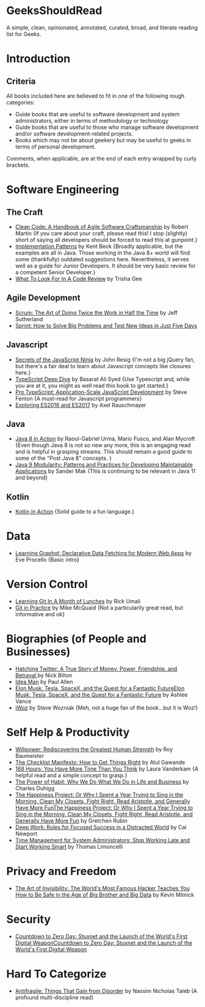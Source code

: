 # GeeksShouldRead
A simple, clean, opinionated, annotated, curated, broad, and literate reading list for Geeks. 

Introduction
============

Criteria
--------

All books included here are believed to fit in one of the following rough categories:

* Guide books that are useful to software development and system administrators, either in terms of methodology or technology
* Guide books that are useful to those who manage software development and/or software development-related projects.
* Books which may not be about geekery but may be useful to geeks in terms of personal development.


Comments, when applicable, are at the end of each entry wrapped by curly brackets.

Software Engineering
====================

The Craft
---------

* [Clean Code: A Handbook of Agile Software Craftsmanship](https://www.goodreads.com/book/show/3735293-clean-code) by Robert Martin {If you care about your craft, please read this! I stop (slightly) short of saying all developers should be forced to read this at gunpoint.}
* [Implementation Patterns](https://www.goodreads.com/book/show/781559.Implementation_Patterns) by Kent Beck {Broadly applicable, but the examples are all in Java. Those working in the Java 8+ world will find some (thankfully) outdated suggestions here.  Nevertheless, it serves well as a guide for Junior Developers. It should be very basic review for a competent Senior Developer.}
* [What To Look For In A Code Review](https://www.goodreads.com/book/show/28942299-what-to-look-for-in-a-code-review) by Trisha Gee

Agile Development
-----------------

* [Scrum: The Art of Doing Twice the Work in Half the Time](https://www.goodreads.com/book/show/19288230-scrum) by Jeff Sutherland
* [Sprint: How to Solve Big Problems and Test New Ideas in Just Five Days](https://www.goodreads.com/book/show/25814544-sprint)

Javascript
----------

* [Secrets of the JavaScript Ninja](https://www.goodreads.com/book/show/4373732-secrets-of-the-javascript-ninja) by John Resig {I'm not a big jQuery fan, but there's a fair deal to learn about Javascript concepts like closures here.}
* [TypeScript Deep Dive](https://www.goodreads.com/book/show/29634529-typescript-deep-dive?from_search=true) by Basarat Ali Syed {Use Typescript and, while you are at it, you might as well read this book to get started.}
* [Pro TypeScript: Application-Scale JavaScript Development](https://www.goodreads.com/book/show/36808711-pro-typescript) by Steve Fenton {A must-read for Javascript programmers}
* [Exploring ES2016 and ES2017](https://www.goodreads.com/book/show/32727150-exploring-es2016-and-es2017) by Axel Rauschmayer

Java
----
	
* [Java 8 in Action](https://www.goodreads.com/book/show/20534354-java-8-in-action?ac=1&from_search=true) by  Raoul-Gabriel Urma, Mario Fusco, and Alan Mycroft {Even though Java 8 is not so new any more, this is an engaging read and is helpful in grasping streams. This should remain a good guide to some of the "Post Java 8" concepts. }
* [Java 9 Modularity: Patterns and Practices for Developing Maintainable Applications](https://www.goodreads.com/book/show/36200568-java-9-modularity) by Sander Mak {This is continuing to be relevant in Java 11 and beyond}

Kotlin
------

* [Kotlin in Action](https://www.goodreads.com/book/show/29242249-kotlin-in-action?from_search=true) {Solid guide to a fun language.}


Data
====

* [Learning Graphql: Declarative Data Fetching for Modern Web Apps](https://www.goodreads.com/book/show/37588199-learning-graphql) by Eve Procello {Basic intro}

Version Control
===============

* [Learning Git In A Month of Lunches](https://www.goodreads.com/book/show/26778698-learn-git-in-a-month-of-lunches) by Rick Umali
* [Git in Practice](https://www.goodreads.com/book/show/22299846-git-in-practice) by Mike McQuaid {Not a particularily great read, but informative and ok}

Biographies (of People and Businesses)
======================================

* [Hatching Twitter: A True Story of Money, Power, Friendship, and Betrayal ](https://www.goodreads.com/book/show/18656827-hatching-twitter) by Nick Bilton
* [Idea Man](https://www.goodreads.com/book/show/10139649-idea-man) by Paul Allen 
* [Elon Musk: Tesla, SpaceX, and the Quest for a Fantastic FutureElon Musk: Tesla, SpaceX, and the Quest for a Fantastic Future](https://www.goodreads.com/book/show/22535480-elon-musk) by Ashlee Vance
* [iWoz](https://www.goodreads.com/book/show/5558.iWoz) by Steve Wozniak {Meh, not a huge fan of the book...but it is Woz!}

Self Help & Productivity
=========================

* [Willpower: Rediscovering the Greatest Human Strength](https://www.goodreads.com/book/show/11104933-willpower) by Roy Baumeister
* [The Checklist Manifesto: How to Get Things Right](https://www.goodreads.com/book/show/6667514-the-checklist-manifesto) by Atul Gawande
* [168 Hours: You Have More Time Than You Think](https://www.goodreads.com/book/show/7847359-168-hours) by Laura Vanderkam {A helpful read and a simple concept to grasp.}
* [The Power of Habit: Why We Do What We Do in Life and Business](https://www.goodreads.com/book/show/12609433-the-power-of-habit) by Charles Duhigg
* [The Happiness Project: Or Why I Spent a Year Trying to Sing in the Morning, Clean My Closets, Fight Right, Read Aristotle, and Generally Have More FunThe Happiness Project: Or Why I Spent a Year Trying to Sing in the Morning, Clean My Closets, Fight Right, Read Aristotle, and Generally Have More Fun](https://www.goodreads.com/book/show/6398634-the-happiness-project) by Gretchen Rubin
* [Deep Work: Rules for Focused Success in a Distracted World](https://www.goodreads.com/book/show/25744928-deep-work) by Cal Newport
* [Time Management for System Administrators: Stop Working Late and Start Working Smart](https://www.goodreads.com/book/show/376236.Time_Management_for_System_Administrators?ac=1&from_search=true) by Thomas Limoncelli

Privacy and Freedom
===================

* [The Art of Invisibility: The World's Most Famous Hacker Teaches You How to Be Safe in the Age of Big Brother and Big Data](https://www.goodreads.com/book/show/30363785-the-art-of-invisibility) by Kevin Mitnick

Security
========

* [Countdown to Zero Day: Stuxnet and the Launch of the World's First Digital WeaponCountdown to Zero Day: Stuxnet and the Launch of the World's First Digital Weapon](https://www.goodreads.com/book/show/18465875-countdown-to-zero-day)

Hard To Categorize
==================

* [Antifragile: Things That Gain from Disorder](https://www.goodreads.com/book/show/13530973-antifragile) by Nassim Nicholas Taleb (A profound multi-discipline read)
